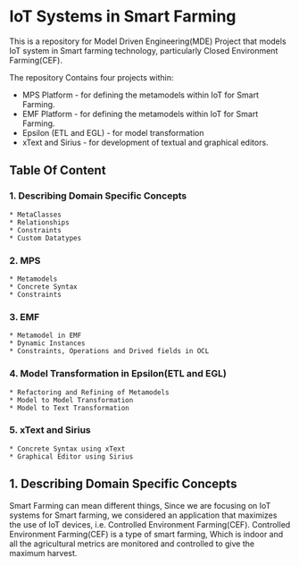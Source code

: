 # IoT Systems in Smart Farming
This is a repository for Model Driven Engineering(MDE) Project that models IoT system in Smart farming technology, particularly Closed Environment Farming(CEF).

The repository Contains four projects within:

  * MPS Platform - for defining the metamodels within IoT for Smart Farming.
  * EMF Platform -  for defining the metamodels within IoT for Smart Farming.
  * Epsilon (ETL and EGL) - for model transformation
  * xText and Sirius - for development of textual and graphical editors.

## Table Of Content
  ### 1. Describing Domain Specific Concepts
    * MetaClasses
    * Relationships
    * Constraints
    * Custom Datatypes
  ### 2. MPS
    * Metamodels
    * Concrete Syntax
    * Constraints
  ### 3. EMF
    * Metamodel in EMF
    * Dynamic Instances
    * Constraints, Operations and Drived fields in OCL
  ### 4. Model Transformation in Epsilon(ETL and EGL)
    * Refactoring and Refining of Metamodels
    * Model to Model Transformation
    * Model to Text Transformation
  ### 5. xText and Sirius
    * Concrete Syntax using xText
    * Graphical Editor using Sirius

## 1. Describing Domain Specific Concepts
Smart Farming can mean different things, Since we are focusing on IoT systems for Smart farming, we considered an application that maximizes the use of IoT devices, i.e. Controlled Environment Farming(CEF). Controlled Environment Farming(CEF) is a type of smart farming, Which is indoor and all the agricultural metrics are monitored and controlled to give the maximum harvest. 
